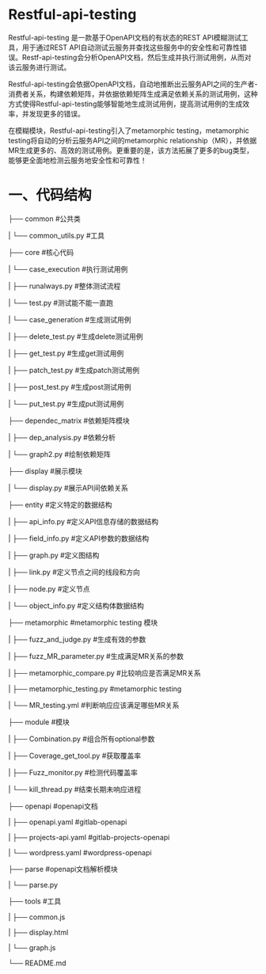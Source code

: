  

#  

#  

# Restful-api-testing



Restful-api-testing 是一款基于OpenAPI文档的有状态的REST API模糊测试工具，用于通过REST API自动测试云服务并查找这些服务中的安全性和可靠性错误。Restf-api-testing会分析OpenAPI文档，然后生成并执行测试用例，从而对该云服务进行测试。

Restful-api-testing会依据OpenAPI文档，自动地推断出云服务API之间的生产者-消费者关系，构建依赖矩阵，并依据依赖矩阵生成满足依赖关系的测试用例，这种方式使得Restful-api-testing能够智能地生成测试用例，提高测试用例的生成效率，并发现更多的错误。

在模糊模块，Restful-api-testing引入了metamorphic testing，metamorphic testing将自动的分析云服务API之间的metamorphic relationship（MR），并依据MR生成更多的、高效的测试用例。更重要的是，该方法拓展了更多的bug类型，能够更全面地检测云服务地安全性和可靠性！

 

# 一、代码结构


├── common                                           #公共类

|     └── common_utils.py                      #工具

├── core                                                    #核心代码

|     └── case_execution                          #执行测试用例

|            ├── runalways.py                       #整体测试流程

 |           └── test.py                                   #测试能不能一直跑

|      └── case_generation                         #生成测试用例

|            ├── delete_test.py                      #生成delete测试用例

|            ├── get_test.py                            #生成get测试用例

|            ├── patch_test.py                        #生成patch测试用例

|            ├── post_test.py                          #生成post测试用例

|            └── put_test.py                            #生成put测试用例

├── dependec_matrix                               #依赖矩阵模块

|     ├── dep_analysis.py                           #依赖分析

|     └── graph2.py                                     #绘制依赖矩阵

├── display                                                  #展示模块

|     └── display.py                                      #展示API间依赖关系

├── entity                                                     #定义特定的数据结构

|     ├── api_info.py                                    #定义API信息存储的数据结构

|     ├── field_info.py                                  #定义API参数的数据结构

|     ├── graph.py                                        #定义图结构

|     ├── link.py                                            #定义节点之间的线段和方向

|     ├── node.py                                         #定义节点

|     └── object_info.py                               #定义结构体数据结构

├── metamorphic                                       #metamorphic testing 模块

|     ├── fuzz_and_judge.py                       #生成有效的参数

|     ├── fuzz_MR_parameter.py               #生成满足MR关系的参数

|     ├── metamorphic_compare.py         #比较响应是否满足MR关系

|     ├── metamorphic_testing.py             #metamorphic testing 

|     └── MR_testing.yml                             #判断响应应该满足哪些MR关系

├── module                                                  #模块

|     ├── Combination.py                            #组合所有optional参数

|     ├── Coverage_get_tool.py                  #获取覆盖率

|     ├── Fuzz_monitor.py                           #检测代码覆盖率

|     └── kill_thread.py                                #结束长期未响应进程

├── openapi                                                 #openapi文档

|     ├── openapi.yaml                                #gitlab-openapi

|     ├── projects-api.yaml	                      #gitlab-projects-openapi

|     └── wordpress.yaml                            #wordpress-openapi

├── parse                                                      #openapi文档解析模块

|     └── parse.py

├── tools                                                        #工具

|     ├── common.js

|     ├── display.html

|     └── graph.js

└── README.md



 



 



 


